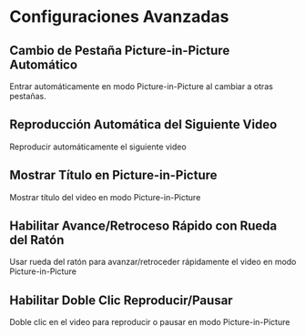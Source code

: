 # Configuraciones Avanzadas

## Cambio de Pestaña Picture-in-Picture Automático

Entrar automáticamente en modo Picture-in-Picture al cambiar a otras pestañas.

## Reproducción Automática del Siguiente Video

Reproducir automáticamente el siguiente video

## Mostrar Título en Picture-in-Picture

Mostrar título del video en modo Picture-in-Picture

## Habilitar Avance/Retroceso Rápido con Rueda del Ratón

Usar rueda del ratón para avanzar/retroceder rápidamente el video en modo Picture-in-Picture

## Habilitar Doble Clic Reproducir/Pausar

Doble clic en el video para reproducir o pausar en modo Picture-in-Picture
